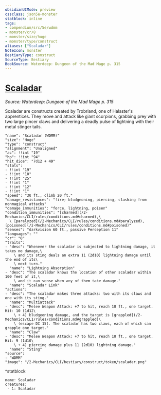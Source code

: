 ```yaml
---
obsidianUIMode: preview
cssclass: json5e-monster
statblock: inline
tags:
- compendium/src/5e/wdmm
- monster/cr/8
- monster/size/huge
- monster/type/construct
aliases: ["Scaladar"]
NoteIcon: monster
BestiaryType: construct
SourceType: Bestiary
BookSource: Waterdeep: Dungeon of the Mad Mage p. 315
---
```

# [Scaladar](2-Mechanics/CLI/bestiary/construct/scaladar-wdmm.md)
*Source: Waterdeep: Dungeon of the Mad Mage p. 315*  

Scaladar are constructs created by Trobriand, one of Halaster's apprentices. They move and attack like giant scorpions, grabbing prey with two large pincer claws and delivering a deadly pulse of lightning with their metal stinger tails.

```statblock
"name": "Scaladar (WDMM)"
"size": "Huge"
"type": "construct"
"alignment": "Unaligned"
"ac": !!int "19"
"hp": !!int "94"
"hit_dice": "7d12 + 49"
"stats":
- !!int "19"
- !!int "10"
- !!int "25"
- !!int "1"
- !!int "12"
- !!int "1"
"speed": "30 ft., climb 20 ft."
"damage_resistances": "fire; bludgeoning, piercing, slashing from nonmagical attacks"
"damage_immunities": "force, lightning, poison"
"condition_immunities": "[charmed](/2-Mechanics/CLI/rules/conditions.md#charmed),\
  \ [paralyzed](/2-Mechanics/CLI/rules/conditions.md#paralyzed), [poisoned](/2-Mechanics/CLI/rules/conditions.md#poisoned)"
"senses": "darkvision 60 ft., passive Perception 11"
"languages": ""
"cr": "8"
"traits":
- "desc": "Whenever the scaladar is subjected to lightning damage, it takes no damage,\
    \ and its sting deals an extra 11 (2d10) lightning damage until the end of its\
    \ next turn."
  "name": "Lightning Absorption"
- "desc": "The scaladar knows the location of other scaladar within 100 feet of it,\
    \ and it can sense when any of them take damage."
  "name": "Scaladar Link"
"actions":
- "desc": "The scaladar makes three attacks: two with its claws and one with its sting."
  "name": "Multiattack"
- "desc": "Melee Weapon Attack: +7 to hit, reach 10 ft., one target. Hit: 10 (1d12\
    \ + 4) bludgeoning damage, and the target is [grappled](/2-Mechanics/CLI/rules/conditions.md#grappled)\
    \ (escape DC 15). The scaladar has two claws, each of which can grapple one target."
  "name": "Claw"
- "desc": "Melee Weapon Attack: +7 to hit, reach 10 ft., one target. Hit: 9 (1d10\
    \ + 4) piercing damage plus 11 (2d10) lightning damage."
  "name": "Sting"
"source":
- "WDMM"
"image": "/2-Mechanics/CLI/bestiary/construct/token/scaladar.png"
```
^statblock

```encounter-table
name: Scaladar
creatures:
 - 1: Scaladar
```
